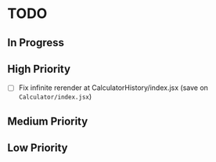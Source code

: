 # TODO

## In Progress

## High Priority

- [ ] Fix infinite rerender at CalculatorHistory/index.jsx (save on `Calculator/index.jsx`)

## Medium Priority

## Low Priority

